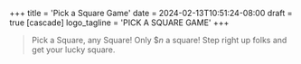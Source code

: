 +++
title = 'Pick a Square Game'
date = 2024-02-13T10:51:24-08:00
draft = true
[cascade]
logo_tagline = 'PICK A SQUARE GAME'
+++

> Pick a Square, any Square! Only $_n_ a square! Step right up folks and get your lucky square.

